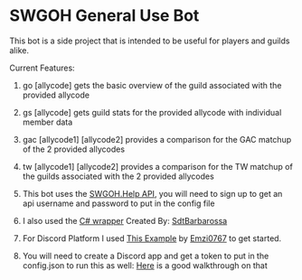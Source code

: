 # SWGOH General Use Bot

This bot is a side project that is intended to be useful for players and guilds alike.

Current Features:
1. go [allycode]    gets the basic overview of the guild associated with the provided allycode
2. gs [allycode]    gets guild stats for the provided allycode with individual member data
3. gac [allycode1] [allycode2] provides a comparison for the GAC matchup of the 2 provided allycodes
4. tw [allycode1] [allycode2] provides a comparison for the TW matchup of the guilds associated with the 2 provided allycodes

1. This bot uses the [SWGOH.Help API](https://api.swgoh.help/), you will need to sign up to get an api username and password to put in the config file

2. I also used the [C# wrapper](https://github.com/SdtBarbarossa/SWGOH-Help-Api-C-Sharp) Created By: [SdtBarbarossa](https://github.com/SdtBarbarossa)

3. For Discord Platform I used [This Example](https://github.com/DSharpPlus/Example-Bots/tree/master/DSPlus.Examples.CSharp.Ex03) by [Emzi0767](https://github.com/Emzi0767) to get started.

4. You will need to create a Discord app and get a token to put in the config.json to run this as well: [Here](https://github.com/reactiflux/discord-irc/wiki/Creating-a-discord-bot-&-getting-a-token) is a good walkthrough on that
